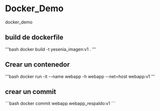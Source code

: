 # Docker_Demo
docker_demo


## build de dockerfile 
'''bash
docker build -t yesenia_imagen:v1 .
'''

## Crear un contenedor
'''bash
docker run -it --name webapp -h webapp --net=host webapp:v1
''' 

## crear un commit
´´´bash
docker commit webapp webapp_respaldo:v1
´´´